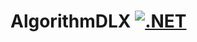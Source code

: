 # AlgorithmDLX [![.NET](https://github.com/eahmann/AlgorithmDLX/actions/workflows/dotnet.yml/badge.svg)](https://github.com/eahmann/AlgorithmDLX/actions/workflows/dotnet.yml)